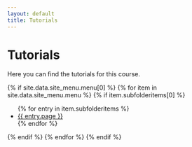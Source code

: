 ```yaml
---
layout: default
title: Tutorials
---
```

# Tutorials 

Here you can find the tutorials for this course. 

  
{% if site.data.site_menu.menu[0] %}
  {% for item in site.data.site_menu.menu %}
      {% if item.subfolderitems[0] %}
        <ul>
          {% for entry in item.subfolderitems %}
              <li>
                <a class="sidebar-nav-item{% if page.url == site.baseurl %} active{% endif %}" href="{{site.baseurl}}{{entry.url}}">{{ entry.page }}</a>
              </li>
          {% endfor %}
        </ul>
      {% endif %}
    {% endfor %}
{% endif %}


